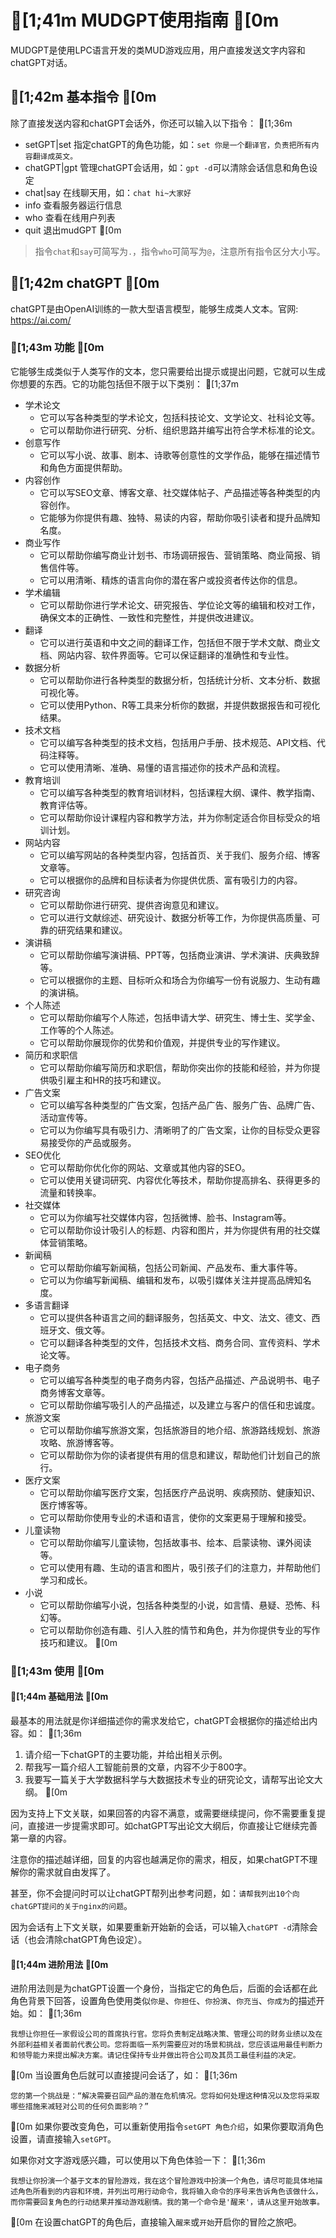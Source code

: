 # [1;41m MUDGPT使用指南 [0m

MUDGPT是使用LPC语言开发的类MUD游戏应用，用户直接发送文字内容和chatGPT对话。

## [1;42m 基本指令 [0m

除了直接发送内容和chatGPT会话外，你还可以输入以下指令：
[1;36m
- setGPT|set  指定chatGPT的角色功能，如：`set 你是一个翻译官，负责把所有内容翻译成英文。`
- chatGPT|gpt 管理chatGPT会话用，如：`gpt -d`可以清除会话信息和角色设定
- chat|say    在线聊天用，如：`chat hi~大家好`
- info        查看服务器运行信息
- who         查看在线用户列表
- quit        退出mudGPT
[0m
> 指令`chat`和`say`可简写为`.`，指令`who`可简写为`@`，注意所有指令区分大小写。


## [1;42m chatGPT [0m

chatGPT是由OpenAI训练的一款大型语言模型，能够生成类人文本。官网: https://ai.com/

### [1;43m 功能 [0m

它能够生成类似于人类写作的文本，您只需要给出提示或提出问题，它就可以生成你想要的东西。它的功能包括但不限于以下类别：
[1;37m
- 学术论文
  - 它可以写各种类型的学术论文，包括科技论文、文学论文、社科论文等。
  - 它可以帮助你进行研究、分析、组织思路并编写出符合学术标准的论文。
- 创意写作
  - 它可以写小说、故事、剧本、诗歌等创意性的文学作品，能够在描述情节和角色方面提供帮助。
- 内容创作
  - 它可以写SEO文章、博客文章、社交媒体帖子、产品描述等各种类型的内容创作。
  - 它能够为你提供有趣、独特、易读的内容，帮助你吸引读者和提升品牌知名度。
- 商业写作
  - 它可以帮助你编写商业计划书、市场调研报告、营销策略、商业简报、销售信件等。
  - 它可以用清晰、精炼的语言向你的潜在客户或投资者传达你的信息。
- 学术编辑
  - 它可以帮助你进行学术论文、研究报告、学位论文等的编辑和校对工作，确保文本的正确性、一致性和完整性，并提供改进建议。
- 翻译
  - 它可以进行英语和中文之间的翻译工作，包括但不限于学术文献、商业文档、网站内容、软件界面等。它可以保证翻译的准确性和专业性。
- 数据分析
  - 它可以帮助你进行各种类型的数据分析，包括统计分析、文本分析、数据可视化等。
  - 它可以使用Python、R等工具来分析你的数据，并提供数据报告和可视化结果。
- 技术文档
  - 它可以编写各种类型的技术文档，包括用户手册、技术规范、API文档、代码注释等。
  - 它可以使用清晰、准确、易懂的语言描述你的技术产品和流程。
- 教育培训
  - 它可以编写各种类型的教育培训材料，包括课程大纲、课件、教学指南、教育评估等。
  - 它可以帮助你设计课程内容和教学方法，并为你制定适合你目标受众的培训计划。
- 网站内容
  - 它可以编写网站的各种类型内容，包括首页、关于我们、服务介绍、博客文章等。
  - 它可以根据你的品牌和目标读者为你提供优质、富有吸引力的内容。
- 研究咨询
  - 它可以帮助你进行研究、提供咨询意见和建议。
  - 它可以进行文献综述、研究设计、数据分析等工作，为你提供高质量、可靠的研究结果和建议。
- 演讲稿
  - 它可以帮助你编写演讲稿、PPT等，包括商业演讲、学术演讲、庆典致辞等。
  - 它可以根据你的主题、目标听众和场合为你编写一份有说服力、生动有趣的演讲稿。
- 个人陈述
  - 它可以帮助你编写个人陈述，包括申请大学、研究生、博士生、奖学金、工作等的个人陈述。
  - 它可以帮助你展现你的优势和价值观，并提供专业的写作建议。
- 简历和求职信
  - 它可以帮助你编写简历和求职信，帮助你突出你的技能和经验，并为你提供吸引雇主和HR的技巧和建议。
- 广告文案
  - 它可以编写各种类型的广告文案，包括产品广告、服务广告、品牌广告、活动宣传等。
  - 它可以为你编写具有吸引力、清晰明了的广告文案，让你的目标受众更容易接受你的产品或服务。
- SEO优化
  - 它可以帮助你优化你的网站、文章或其他内容的SEO。
  - 它可以使用关键词研究、内容优化等技术，帮助你提高排名、获得更多的流量和转换率。
- 社交媒体
  - 它可以为你编写社交媒体内容，包括微博、脸书、Instagram等。
  - 它可以帮助你设计吸引人的标题、内容和图片，并为你提供有用的社交媒体营销策略。
- 新闻稿
  - 它可以帮助你编写新闻稿，包括公司新闻、产品发布、重大事件等。
  - 它可以为你编写新闻稿、编辑和发布，以吸引媒体关注并提高品牌知名度。
- 多语言翻译
  - 它可以提供各种语言之间的翻译服务，包括英文、中文、法文、德文、西班牙文、俄文等。
  - 它可以翻译各种类型的文件，包括技术文档、商务合同、宣传资料、学术论文等。
- 电子商务
  - 它可以编写各种类型的电子商务内容，包括产品描述、产品说明书、电子商务博客文章等。
  - 它可以帮助你编写吸引人的产品描述，以及建立与客户的信任和忠诚度。
- 旅游文案
  - 它可以帮助你编写旅游文案，包括旅游目的地介绍、旅游路线规划、旅游攻略、旅游博客等。
  - 它可以帮助你为你的读者提供有用的信息和建议，帮助他们计划自己的旅行。
- 医疗文案
  - 它可以帮助你编写医疗文案，包括医疗产品说明、疾病预防、健康知识、医疗博客等。
  - 它可以帮助你使用专业的术语和语言，使你的文案更易于理解和接受。
- 儿童读物
  - 它可以帮助你编写儿童读物，包括故事书、绘本、启蒙读物、课外阅读等。
  - 它可以使用有趣、生动的语言和图片，吸引孩子们的注意力，并帮助他们学习和成长。
- 小说
  - 它可以帮助你编写小说，包括各种类型的小说，如言情、悬疑、恐怖、科幻等。
  - 它可以帮助你创造有趣、引人入胜的情节和角色，并为你提供专业的写作技巧和建议。
[0m
### [1;43m 使用 [0m

#### [1;44m 基础用法 [0m

最基本的用法就是你详细描述你的需求发给它，chatGPT会根据你的描述给出内容。如：
[1;36m
1. 请介绍一下chatGPT的主要功能，并给出相关示例。
2. 帮我写一篇介绍人工智能前景的文章，内容不少于800字。
3. 我要写一篇关于大学数据科学与大数据技术专业的研究论文，请帮写出论文大纲。
[0m

因为支持上下文关联，如果回答的内容不满意，或需要继续提问，你不需要重复提问，直接进一步提需求即可。如chatGPT写出论文大纲后，你直接让它继续完善第一章的内容。

注意你的描述越详细，回复的内容也越满足你的需求，相反，如果chatGPT不理解你的需求就自由发挥了。

甚至，你不会提问时可以让chatGPT帮列出参考问题，如：`请帮我列出10个向chatGPT提问的关于nginx的问题`。

因为会话有上下文关联，如果要重新开始新的会话，可以输入`chatGPT -d`清除会话（也会清除chatGPT角色设定）。

#### [1;44m 进阶用法 [0m

进阶用法则是为chatGPT设置一个身份，当指定它的角色后，后面的会话都在此角色背景下回答，设置角色使用类似`你是`、`你担任`、`你扮演`、`你充当`、`你成为`的描述开始。如：
[1;36m

    我想让你担任一家假设公司的首席执行官。您将负责制定战略决策、管理公司的财务业绩以及在外部利益相关者面前代表公司。您将面临一系列需要应对的场景和挑战，您应该运用最佳判断力和领导能力来提出解决方案。请记住保持专业并做出符合公司及其员工最佳利益的决定。
[0m
当设置角色后就可以直接提问会话了，如：
[1;36m

    您的第一个挑战是：“解决需要召回产品的潜在危机情况。您将如何处理这种情况以及您将采取哪些措施来减轻对公司的任何负面影响？”
[0m
如果你要改变角色，可以重新使用指令`setGPT 角色介绍`，如果你要取消角色设置，请直接输入`setGPT`。

如果你对文字游戏感兴趣，可以使用以下角色体验一下：
[1;36m

    我想让你扮演一个基于文本的冒险游戏，我在这个冒险游戏中扮演一个角色，请尽可能具体地描述角色所看到的内容和环境，并列出可用行动命令，我将输入命令的序号来告诉角色该做什么，而你需要回复角色的行动结果并推动游戏剧情。我的第一个命令是'醒来'，请从这里开始故事。
[0m
在设置chatGPT的角色后，直接输入`醒来`或`开始`开启你的冒险之旅吧。
